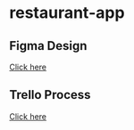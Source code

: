 # restaurant-app


## Figma Design
[Click here](https://www.figma.com/file/DTk2jycMqqcoEomanIdM8P/Restaurant-App?type=design&node-id=0%3A1&mode=design&t=iwEnWCVbZlVfpwYi-1)

## Trello Process
[Click here](https://trello.com/w/furioussherifffullstackapp)